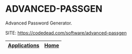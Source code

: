 # ADVANCED-PASSGEN

 Advanced Password Generator.

 SITE: https://codedead.com/software/advanced-passgen

 | [Applications](https://portable-linux-apps.github.io/apps.html) | [Home](https://portable-linux-apps.github.io)
 | --- | --- |
